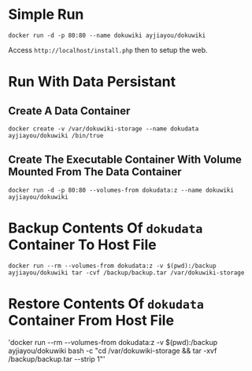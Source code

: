 Simple Run
===
`docker run -d -p 80:80 --name dokuwiki ayjiayou/dokuwiki`

Access `http://localhost/install.php` then to setup the web.


Run With Data Persistant
===

Create A Data Container
---
`docker create -v /var/dokuwiki-storage --name dokudata ayjiayou/dokuwiki /bin/true`

Create The Executable Container With Volume Mounted From The Data Container
---
`docker run -d -p 80:80 --volumes-from dokudata:z --name dokuwiki ayjiayou/dokuwiki`


Backup Contents Of `dokudata` Container To Host File
===
`docker run --rm --volumes-from dokudata:z -v $(pwd):/backup ayjiayou/dokuwiki tar -cvf /backup/backup.tar /var/dokuwiki-storage`


Restore Contents Of `dokudata` Container From Host File
===
'docker run --rm --volumes-from dokudata:z -v $(pwd):/backup  ayjiayou/dokuwiki bash -c "cd /var/dokuwiki-storage && tar -xvf /backup/backup.tar --strip 1"'

